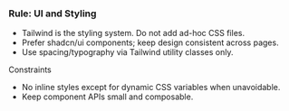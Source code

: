 ### Rule: UI and Styling

- Tailwind is the styling system. Do not add ad-hoc CSS files.
- Prefer shadcn/ui components; keep design consistent across pages.
- Use spacing/typography via Tailwind utility classes only.

Constraints
- No inline styles except for dynamic CSS variables when unavoidable.
- Keep component APIs small and composable.

